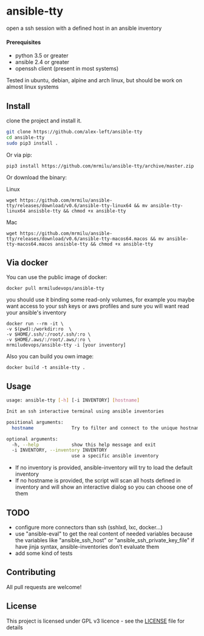 # ansible-tty

open a ssh session with a defined host in an ansible inventory


#### Prerequisites

* python 3.5 or greater
* ansible 2.4 or greater
* openssh client (present in most systems)

Tested in ubuntu, debian, alpine and arch linux, but should be work on almost linux systems

## Install

clone the project and install it.
```sh
git clone https://github.com/alex-left/ansible-tty
cd ansible-tty
sudo pip3 install .

```
Or via pip:
```
pip3 install https://github.com/mrmilu/ansible-tty/archive/master.zip
```

Or download the binary:

Linux
```
wget https://github.com/mrmilu/ansible-tty/releases/download/v0.6/ansible-tty-linux64 && mv ansible-tty-linux64 ansisble-tty && chmod +x ansible-tty
```
Mac
```
wget https://github.com/mrmilu/ansible-tty/releases/download/v0.6/ansible-tty-macos64.macos && mv ansible-tty-macos64.macos ansisble-tty && chmod +x ansible-tty
```
## Via docker
You can use the public image of docker:
```
docker pull mrmiludevops/ansible-tty
```

you should use it binding some read-only volumes, for example you maybe want
access to your ssh keys or aws profiles and sure you will want read your ansible's inventory
```
docker run --rm -it \
-v $(pwd):/workdir:ro  \
-v $HOME/.ssh/:/root/.ssh/:ro \
-v $HOME/.aws/:/root/.aws/:ro \
mrmiludevops/ansible-tty -i [your inventory]
```

Also you can build you own image:
```
docker build -t ansible-tty .
```

## Usage
```sh
usage: ansible-tty [-h] [-i INVENTORY] [hostname]

Init an ssh interactive terminal using ansible inventories

positional arguments:
  hostname              Try to filter and connect to the unique hostname

optional arguments:
  -h, --help            show this help message and exit
  -i INVENTORY, --inventory INVENTORY
                        use a specific ansible inventory
```
- If no inventory is provided, ansible-inventory will try to load the default inventory
- If no hostname is provided, the script will scan all hosts defined in inventory and will show an interactive dialog so you can choose one of them


## TODO
- configure more connectors than ssh (sshlxd, lxc, docker...)
- use "ansible-eval" to get the real content of needed variables because the variables like "ansible_ssh_host" or "ansible_ssh_private_key_file" if have jinja syntax, ansible-inventories don't evaluate them
- add some kind of tests

## Contributing

All pull requests are welcome!

## License

This project is licensed under GPL v3 licence - see the [LICENSE](LICENSE) file for details
